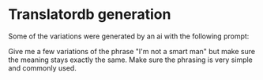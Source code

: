 # Translatordb generation

Some of the variations were generated by an ai with the following prompt:

Give me a few variations of the phrase "I'm not a smart man" but make sure the meaning stays exactly the same. Make sure the phrasing is very simple and commonly used.
